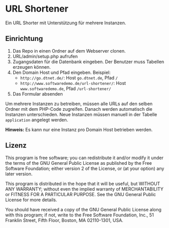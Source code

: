 URL Shortener
=============

Ein URL Shorter mit Unterstützung für mehrere Instanzen.

Einrichtung
-----------

1. Das Repo in einen Ordner auf dem Webserver clonen.
2. URL/admin/setup.php aufrufen
3. Zugangsdaten für die Datenbank eingeben. Der Benutzer muss Tabellen erzeugen können.
4. Den Domain Host und Pfad eingeben. Beispiel:
	- `http://go.dtnet.de/`: Host `go.dtnet.de`, Pfad `/`
	- `http://www.softwaredemo.de/url-shortener/`: Host `www.softwaredemo.de`, Pfad `/url-shortener/`
5. Das Formular absenden

Um mehrere Instanzen zu betreiben, müssen alle URLs auf den selben Ordner mit dem PHP-Code zugreifen. Danach werden automatisch die Instanzen unterschieden. Neue Instanzen müssen manuell in der Tabelle `application` angelegt werden. 

**Hinweis:** Es kann nur eine Instanz pro Domain Host betrieben werden.

Lizenz
------

This program is free software; you can redistribute it and/or
modify it under the terms of the GNU General Public License
as published by the Free Software Foundation; either version 2
of the License, or (at your option) any later version.

This program is distributed in the hope that it will be useful,
but WITHOUT ANY WARRANTY; without even the implied warranty of
MERCHANTABILITY or FITNESS FOR A PARTICULAR PURPOSE.  See the
GNU General Public License for more details.

You should have received a copy of the GNU General Public License
along with this program; if not, write to the Free Software
Foundation, Inc., 51 Franklin Street, Fifth Floor, Boston, MA  02110-1301, USA.